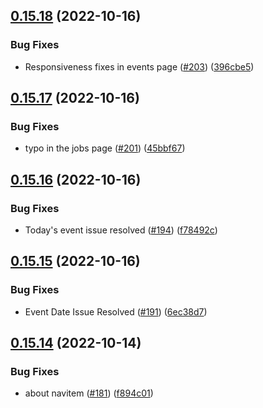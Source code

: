 ## [0.15.18](https://github.com/thecyberworld/thecyberhub.org/compare/v0.15.17...v0.15.18) (2022-10-16)


### Bug Fixes

* Responsiveness fixes in events page ([#203](https://github.com/thecyberworld/thecyberhub.org/issues/203)) ([396cbe5](https://github.com/thecyberworld/thecyberhub.org/commit/396cbe5cde6e605ec9ad3e7f671d1ac4a4429dc0))



## [0.15.17](https://github.com/thecyberworld/thecyberhub.org/compare/v0.15.16...v0.15.17) (2022-10-16)


### Bug Fixes

* typo in the jobs page ([#201](https://github.com/thecyberworld/thecyberhub.org/issues/201)) ([45bbf67](https://github.com/thecyberworld/thecyberhub.org/commit/45bbf674ea5c7b3958dc93e2ea4f2eb3a5af4afe))



## [0.15.16](https://github.com/thecyberworld/thecyberhub.org/compare/v0.15.15...v0.15.16) (2022-10-16)


### Bug Fixes

* Today's event issue resolved ([#194](https://github.com/thecyberworld/thecyberhub.org/issues/194)) ([f78492c](https://github.com/thecyberworld/thecyberhub.org/commit/f78492c8e8648f826879ea134ed340da9b4e2955))



## [0.15.15](https://github.com/thecyberworld/thecyberhub.org/compare/v0.15.14...v0.15.15) (2022-10-16)


### Bug Fixes

* Event Date Issue Resolved ([#191](https://github.com/thecyberworld/thecyberhub.org/issues/191)) ([6ec38d7](https://github.com/thecyberworld/thecyberhub.org/commit/6ec38d7d083d923ed7607bd24eaff1055e0d9d97))



## [0.15.14](https://github.com/thecyberworld/thecyberhub.org/compare/v0.15.13...v0.15.14) (2022-10-14)


### Bug Fixes

* about navitem ([#181](https://github.com/thecyberworld/thecyberhub.org/issues/181)) ([f894c01](https://github.com/thecyberworld/thecyberhub.org/commit/f894c0133becb0c776a566d56e0946ac954082ea))



